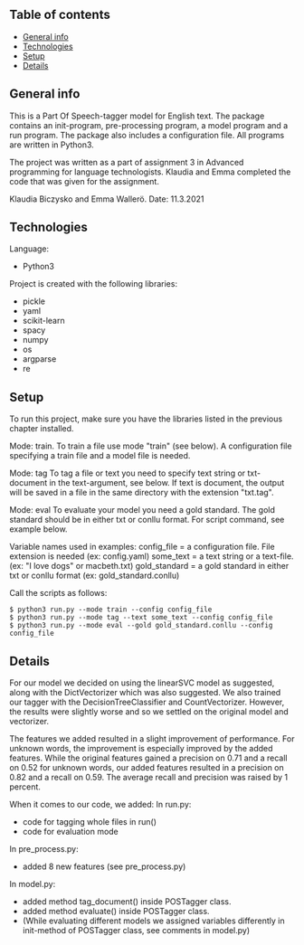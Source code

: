 ## Table of contents
* [General info](#general-info)
* [Technologies](#technologies)
* [Setup](#setup)
* [Details](#details)

## General info
This is a Part Of Speech-tagger model for English text.
The package contains an init-program, pre-processing program, a model program
and a run program. The package also includes a configuration file.
All programs are written in Python3.

The project was written as a part of assignment 3 in Advanced programming for
language technologists. Klaudia and Emma completed the code that was given
for the assignment.

Klaudia Biczysko and Emma Wallerö.	Date: 11.3.2021

## Technologies
Language:
* Python3

Project is created with the following libraries:
* pickle
* yaml
* scikit-learn
* spacy
* numpy
* os
* argparse
* re

## Setup
To run this project, make sure you have the libraries listed
in the previous chapter installed.

Mode: train.
To train a file use mode "train" (see below). A configuration file specifying
a train file and a model file is needed.

Mode: tag
To tag a file or text you need to specify text string or txt-document in the
text-argument, see below. If text is document, the output will be saved in
a file in the same directory with the extension "txt.tag".

Mode: eval
To evaluate your model you need a gold standard. The gold standard should be in
either txt or conllu format. For script command, see example below.

Variable names used in examples:
config_file = a configuration file. File extension is needed (ex: config.yaml)
some_text = a text string or a text-file. (ex: "I love dogs" or macbeth.txt)
gold_standard = a gold standard in either txt or conllu format (ex: gold_standard.conllu)

Call the scripts as follows:
```
$ python3 run.py --mode train --config config_file
$ python3 run.py --mode tag --text some_text --config config_file
$ python3 run.py --mode eval --gold gold_standard.conllu --config config_file

```
## Details

For our model we decided on using the linearSVC model as suggested,
along with the DictVectorizer which was also suggested. We also trained our tagger
with the DecisionTreeClassifier and CountVectorizer. However, the results were
slightly worse and so we settled on the original model and vectorizer.

The features we added resulted in a slight improvement of performance. For unknown words,
the improvement is especially improved by the added features. While the original features
gained a precision on 0.71 and a recall on 0.52 for unknown words, our added features resulted in
a precision on 0.82 and a recall on 0.59. The average recall and precision was raised by 1 percent.

When it comes to our code, we added:
In run.py:
- code for tagging whole files in run()
- code for evaluation mode

In pre_process.py:
- added 8 new features (see pre_process.py)

In model.py:
- added method tag_document() inside POSTagger class.
- added method evaluate() inside POSTagger class.
- (While evaluating different models we assigned variables differently
   in init-method of POSTagger class, see comments in model.py)
